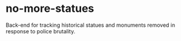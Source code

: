# no-more-statues
Back-end for tracking historical statues and monuments removed in response to police brutality.
